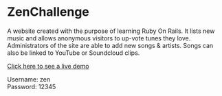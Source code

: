 # ZenChallenge

A website created with the purpose of learning Ruby On Rails. It lists new music and allows anonymous visitors to up-vote tunes they love. Administrators of the site are able to add new songs & artists. Songs can also be linked to YouTube or Soundcloud clips.

[Click here to see a live demo](http://zen-challenge.herokuapp.com)

Username: zen  
Password: 12345